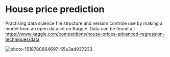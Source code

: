 # House price prediction
Practising data science file structure and version controle use by making a model from an open dataset on Kaggle. Data can be found at: https://www.kaggle.com/competitions/house-prices-advanced-regression-techniques/data

![photo-1518780664697-55e3ad937233](https://user-images.githubusercontent.com/72629028/207135241-cc3728e1-61b6-4b88-9a29-80cd5c1e8ed0.jpg)
